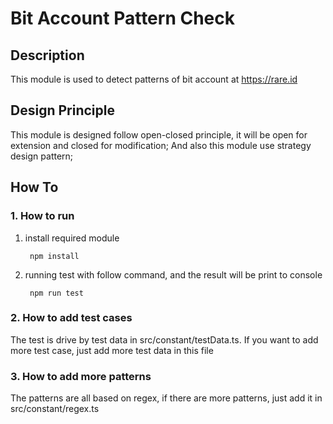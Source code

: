 # Bit Account Pattern Check

## Description
This module is used to detect patterns of bit account at [https://rare.id ](https://rare.id)

## Design Principle
This module is designed follow open-closed principle, it will be open for extension and closed for modification;
And also this module use strategy design pattern;

## How To
### 1. How to run
1. install required module
    ```
     npm install
    ```
2. running test with follow command, and the result will be print to console
    ```
     npm run test
    ```
### 2. How to add test cases
The test is drive by test data in src/constant/testData.ts.
If you want to add more test case, just add more test data in this file

### 3. How to add more patterns
The patterns are all based on regex, if there are more patterns, just add it in src/constant/regex.ts

